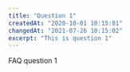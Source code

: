```yaml
---
title: "Question 1"
createdAt: "2020-10-01 10:15:01"
changedAt: "2021-07-26 10:15:02"
excerpt: "This is question 1"
---
```


FAQ question 1